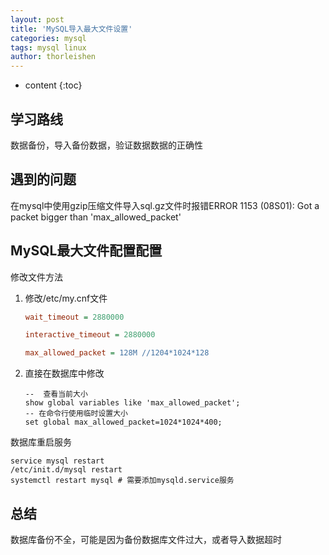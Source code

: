```yaml
---
layout: post
title: 'MySQL导入最大文件设置'
categories: mysql
tags: mysql linux
author: thorleishen
---
```


* content
{:toc}
## 学习路线

数据备份，导入备份数据，验证数据数据的正确性



## 遇到的问题

在mysql中使用gzip压缩文件导入sql.gz文件时报错ERROR 1153 (08S01): Got a packet bigger than 'max_allowed_packet'



## MySQL最大文件配置配置

修改文件方法

1. 修改/etc/my.cnf文件

   ```ini
   wait_timeout = 2880000
   
   interactive_timeout = 2880000
   
   max_allowed_packet = 128M //1204*1024*128
   ```

2. 直接在数据库中修改

   ```mysql
   --  查看当前大小
   show global variables like 'max_allowed_packet';
   -- 在命令行使用临时设置大小
   set global max_allowed_packet=1024*1024*400;
   ```

数据库重启服务

```shell
service mysql restart
/etc/init.d/mysql restart
systemctl restart mysql # 需要添加mysqld.service服务
```



## 总结

数据库备份不全，可能是因为备份数据库文件过大，或者导入数据超时
